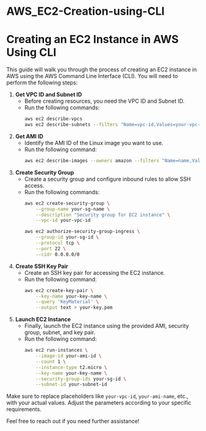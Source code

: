 # AWS_EC2-Creation-using-CLI
# Creating an EC2 Instance in AWS Using CLI

This guide will walk you through the process of creating an EC2 instance in AWS using the AWS Command Line Interface (CLI). You will need to perform the following steps:

1. **Get VPC ID and Subnet ID**
    - Before creating resources, you need the VPC ID and Subnet ID.
    - Run the following commands:
        ```bash
        aws ec2 describe-vpcs
        aws ec2 describe-subnets --filters "Name=vpc-id,Values=your-vpc-id"
        ```
2. **Get AMI ID**
    - Identify the AMI ID of the Linux image you want to use.
    - Run the following command:
        ```bash
        aws ec2 describe-images --owners amazon --filters "Name=name,Values=your-ami-name"
        ```
3. **Create Security Group**
    - Create a security group and configure inbound rules to allow SSH access.
    - Run the following commands:
        ```bash
        aws ec2 create-security-group \
            --group-name your-sg-name \
            --description "Security group for EC2 instance" \
            --vpc-id your-vpc-id

        aws ec2 authorize-security-group-ingress \
            --group-id your-sg-id \
            --protocol tcp \
            --port 22 \
            --cidr 0.0.0.0/0
        ```
4. **Create SSH Key Pair**
    - Create an SSH key pair for accessing the EC2 instance.
    - Run the following command:
        ```bash
        aws ec2 create-key-pair \
            --key-name your-key-name \
            --query 'KeyMaterial' \
            --output text > your-key.pem
        ```
5. **Launch EC2 Instance**
    - Finally, launch the EC2 instance using the provided AMI, security group, subnet, and key pair.
    - Run the following command:
        ```bash
        aws ec2 run-instances \
            --image-id your-ami-id \
            --count 1 \
            --instance-type t2.micro \
            --key-name your-key-name \
            --security-group-ids your-sg-id \
            --subnet-id your-subnet-id
        ```

Make sure to replace placeholders like `your-vpc-id`, `your-ami-name`, etc., with your actual values. Adjust the parameters according to your specific requirements.

Feel free to reach out if you need further assistance!

